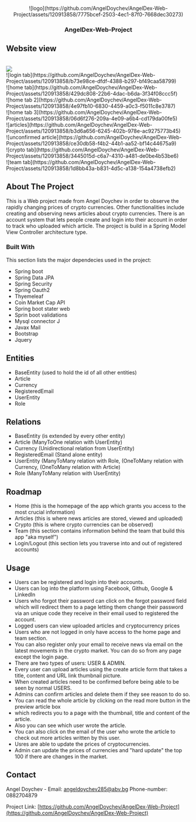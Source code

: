 
<a name="AngelDex"></a>

<!-- PROJECT LOGO -->
<br />
<div align="center">
   ![logo](https://github.com/AngelDoychev/AngelDex-Web-Project/assets/120913858/7775bcef-2503-4ec1-87f0-7668dec30273)
  <h3 align="center">AngelDex-Web-Project</h3>
</div>



<!-- Website view -->
## Website view

<br />
<img src="![signup tab](https://github.com/AngelDoychev/AngelDex-Web-Project/src/main/resources/static/images/logo.png)">
<br />
![login tab](https://github.com/AngelDoychev/AngelDex-Web-Project/assets/120913858/b73e98ce-dfdf-4388-b297-bf49caa58799)
<br />
![home tab](https://github.com/AngelDoychev/AngelDex-Web-Project/assets/120913858/429dc808-22b6-4dac-b6da-3f34f08ccc5f)
<br />
![home tab 2](https://github.com/AngelDoychev/AngelDex-Web-Project/assets/120913858/4e97fb10-6830-4459-a0c3-f5011c8e3787)
<br />
![home tab 3](https://github.com/AngelDoychev/AngelDex-Web-Project/assets/120913858/06d6f276-209a-4e09-a6b4-cd179da00fe5)
<br />
![articles](https://github.com/AngelDoychev/AngelDex-Web-Project/assets/120913858/b3d6a656-6245-402b-978e-ac9275773b45)
<br />
![unconfirmed article](https://github.com/AngelDoychev/AngelDex-Web-Project/assets/120913858/ce30db58-f4b2-44b1-aa52-bf14c44675a9)
<br />
![crypto tab](https://github.com/AngelDoychev/AngelDex-Web-Project/assets/120913858/3445015d-c6a7-4310-a481-de0be4b53be6)
<br />
![team tab](https://github.com/AngelDoychev/AngelDex-Web-Project/assets/120913858/1d8bb43a-b831-4d5c-a138-154a4738efb2)
<br />




<!-- ABOUT THE PROJECT -->
## About The Project


This is a Web project made from Angel Doychev in order to  observe the rapidly changing prices of crypto currencies. 
Other functionalities include creating and observing news articles about crypto currencies. There is an
account system that lets people create and login into their account in order to track who uploaded which article.
The project is build in a Spring Model View Controller architecture type.




### Built With

This section lists the major dependecies used in the project:

* Spring boot
* Spring Data JPA
* Spring Security
* Spring Oauth2
* Thyemeleaf
* Coin Market Cap API
* Spring boot stater web
* Sprin boot validations
* Mysql connector J
* Javax Mail
* Bootstrap
* Jquery




<!-- Entities -->
## Entities

- BaseEntity (used to hold the id of all other entities)
- Article 
- Currency
- RegisteredEmail
- UserEntity
- Role




<!-- Relations -->
## Relations

- BaseEntity (is extended by every other entity)
- Article (ManyToOne relation with UserEntity)
- Currency (Unidirectional relation from UserEntity)
- RegisteredEmail (Stand alone entity)
- UserEntity (ManyToMany relation with Role,
             (OneToMany relation with Currency,
             (OneToMany relation with Article)
- Role (ManyToMany relation with UserEntity)



<!-- ROADMAP -->
## Roadmap

- Home (this is the homepage of the app which grants you access to the most crucial information)
- Articles (this is where news articles are stored, viewed and uploaded)
- Crypto (this is where crypto currencies can be observed)
- Team (this section contains information behind the team that build this app "aka myself")
- Login/Logout (this section lets you traverse into and out of registered accounts)







<!-- USAGE EXAMPLES -->
## Usage

- Users can be registered and login into their accounts.
- Users can log into the platform using Facebook, Github, Google & LinkedIn
- Users who forgot their password can click on the forgot password field
which will redirect them to a page letting them change their password via
an unique code they receive in their email used to registered the account.
- Logged users can view uploaded articles and cryptocurrency prices
- Users who are not logged in only have access to the home page and team section.
- You can also register only your email to receive news via email on the latest movements
in the crypto market. You can do so from any page except the login page.
- There are two types of users: USER & ADMIN.
- Every user can upload articles using the create article form that takes a title, content and URL link thumbnail picture.
- When created articles need to be confirmed before being able to be seen by normal USERS.
- Admins can confirm articles and delete them if they see reason to do so.
- You can read the whole article by clicking on the read more button in the preview article box
- which redirects you to a page with the thumbnail, title and content of the article.
- Also you can see which user wrote the article.
- You can also click on the email of the user who wrote the article to check out more
articles written by this user.
- Usres are able to update the prices of cryptocurrencies.
- Admin can update the prices of currencies and "hard update" the top 100 if there are changes in the market.




<!-- CONTACT -->
## Contact

Angel Doychev - Email: angeldoychev285@abv.bg Phone-number: 0882704879

Project Link: [https://github.com/AngelDoychev/AngelDex-Web-Project](https://github.com/AngelDoychev/AngelDex-Web-Project)


